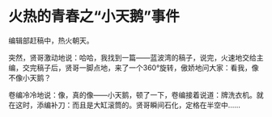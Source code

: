 # 火热的青春之“小天鹅”事件

编辑部赶稿中，热火朝天。 

突然，贤哥激动地说：哈哈，我找到一篇——蓝波湾的稿子，说完，火速地交给主编，交完稿子后，贤哥一脚点地，来了一个360°旋转，傲娇地问大家：看我，像不像小天鹅？ 

卷编冷冷地说：像，真的像——小天鹅，顿了一下，卷编接着说道：牌洗衣机。就在这时，添编补刀：而且是大缸滚筒的。贤哥瞬间石化，定格在半空中……